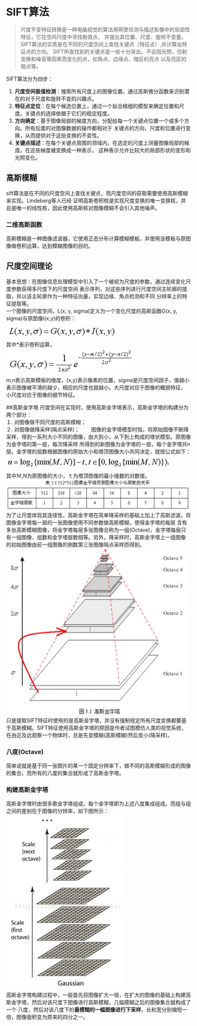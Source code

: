 # SIFT算法
> 尺度不变特征转换是一种电脑视觉的算法用啊里侦测与描述影像中的局部性特征，它在空间尺度中寻找极值点，
> 并提出其位置、尺度、旋转不变量。SIFT算法的实质是在不同的尺度空间上查找关键点（特征点）,并计算出特征点的方向。
> SIFT所查找到的关键点是一些十分突出，不会因光照，仿射变换和噪音等因素而变化的点，如角点、边缘点、暗区的亮点
> 以及亮区的暗点等。  

SIFT算法分为四步：  
1. **尺度空间极值检测**：搜索所有尺度上的图像位置。通过高斯微分函数来识别潜在的对于尺度和旋转不变的兴趣点。
2. **特征点定位**：在每个候选位置上，通过一个拟合精细的模型来确定位置和尺度。关键点的选择依据于它们的稳定程度。  
3. **方向确定**：基于图像局部的梯度方向，分配给每一个关键点位置一个或多个方向。所有后面的对图像数据的操作都相对于
  关键点的方向、尺度和位置进行变换，从而提供对于这些变换的不变性。
4. **关键点描述**：在每个关键点周围的领域内，在选定的尺度上测量图像局部的梯度。在这些梯度被变换成一种表示，
  这种表示允许比较大的局部形状的变形和光照变化。

## 高斯模糊
sift算法是在不同的尺度空间上查找关键点，而尺度空间的获取需要使用高斯模糊来实现。Lindeberg等人已经
证明高斯卷积核是实现尺度变换的唯一变换核，并且是唯一的线性核，因此使用高斯核对图像模糊不会引入其他噪声。
### 二维高斯函数
高斯模糊是一种图像滤波器，它使用正态分布计算模糊模板，并使用该模板与原图像做卷积运算，达到模糊图像的目的。

## 尺度空间理论
基本思想：在图像信息处理模型中引入了一个被视为尺度的参数，通过连续变化尺度参数获得多尺度下的尺度空间
表示序列，对这些序列进行尺度空间主轮廓的提取，并以该主轮廓作为一种特征向量，实现边缘、角点检测和不同
分辨率上的特征提取等。  
一个图像的尺度空间，L(x, y, sigma)定义为一个变化尺度的高斯函数G(x, y, sigma)与原图像I(x,y)的卷积：  
![尺度空间计算](https://github.com/CraftHeart/Graduation-Project/blob/project/doc/pic/%E5%9B%BE%E5%83%8F%E5%B0%BA%E5%BA%A6%E7%A9%BA%E9%97%B4%E8%AE%A1%E7%AE%97.jpg)  
其中*表示卷积运算，  
![高斯函数](https://github.com/CraftHeart/Graduation-Project/blob/project/doc/pic/%E9%AB%98%E6%96%AF%E5%87%BD%E6%95%B0.jpg)  
m,n表示高斯模板的维度，(x,y)表示像素的位置，sigma是尺度空间因子，值越小表示图像被平滑的越少，相应的尺度也就越小。大尺度对应于图像的概貌特征，
小尺度对应于图像的细节特征。  

##高斯金字塔
尺度空间在实现时，使用高斯金字塔表示，高斯金字塔的构建分为两个部分：  
１. 对图像做不同尺度的高斯模糊；  
２. 对图像做降采样(隔点采样)；　　
图像的金字塔模型时指，将原始图像不断降采样，得到一系列大小不同的图像，由大到小，从下到上构成的塔状模型。原图像为金字塔的第一层，每次降采样
所得到的新图像为金字塔的一层，每个金字塔共n层。金字塔的层数根据图像的原始大小和塔顶图像大小共同决定，就按公式如下：  
![高斯金字塔层数计算](https://github.com/CraftHeart/Graduation-Project/blob/project/doc/pic/%E9%AB%98%E6%96%AF%E9%87%91%E5%AD%97%E5%A1%94%E5%B1%82%E6%95%B0%E8%AE%A1%E7%AE%97%E5%85%AC%E5%BC%8F.jpg)  
其中Ｍ,N为原图像的大小，ｔ为塔顶图像的最小维数的对数值。  
![图像金字塔与顶层图像大小的关系](https://github.com/CraftHeart/Graduation-Project/blob/project/doc/pic/%E5%9B%BE%E5%83%8F%E9%87%91%E5%AD%97%E5%A1%94%E5%B1%82%E6%95%B0%E4%B8%8E%E9%A1%B6%E5%B1%82%E5%9B%BE%E5%83%8F%E5%A4%A7%E5%B0%8F%E7%9A%84%E5%85%B3%E7%B3%BB.jpg)  
为了让尺度体现其连续性，高斯金字塔在简单降采样的基础上加上了高斯滤波。将图像金字塔每一层的一张图像使用不同参数做高斯模糊，使得金字塔的每层
含有多张高斯模糊图像，将金字塔每层多张图像合称为一组(Octave)，金字塔每层只有一组图像，组数和金字塔层数相等。另外，降采样时，高斯金字塔上一组图像
的初始图像由前一组图像的倒数第三张图像隔点采样而得到。  
![高斯金字塔](https://github.com/CraftHeart/Graduation-Project/blob/project/doc/pic/%E9%AB%98%E6%96%AF%E9%87%91%E5%AD%97%E5%A1%94.jpg)  
只是提取SIFT特征时使用的是高斯金字塔，并没有强制规定所有尺度变换都要基于高斯模糊。SIFT特征使用高斯金字塔的原因是作者试图模仿人类的视觉系统，
在由近及远观察一个物体时，总是先变模糊(高斯模糊)然后变小(降采样)。　　
### 八度(Octave)
简单说就是基于同一张图片的某一个固定分辨率下，做不同的高斯模糊形成的图像的集合。而所有的八度的集合就形成了高斯金字塔。  
### 构建高斯金字塔
高斯金字塔时由很多歌金字塔组成，每个金字塔即为上述八度集成组成。而组与组之间的差别在于图像的分辨率，如下图所示：  
![高斯金字塔组成](https://github.com/CraftHeart/Graduation-Project/blob/project/doc/pic/%E9%AB%98%E6%96%AF%E9%87%91%E5%AD%97%E5%A1%94%E7%BB%84%E6%88%90.jpeg)  
高斯金字塔构建过程中，一般首先将图像扩大一倍，在扩大的图像的基础上构建高斯金字塔，然后对该尺度下图像进行高斯模糊，几幅模糊之后的图像集合就构成了一个
八度，然后对该八度下的**最模糊的一幅图像进行下采样**，长和宽分别缩短一倍，图像面积变为原来的四分之一。  


